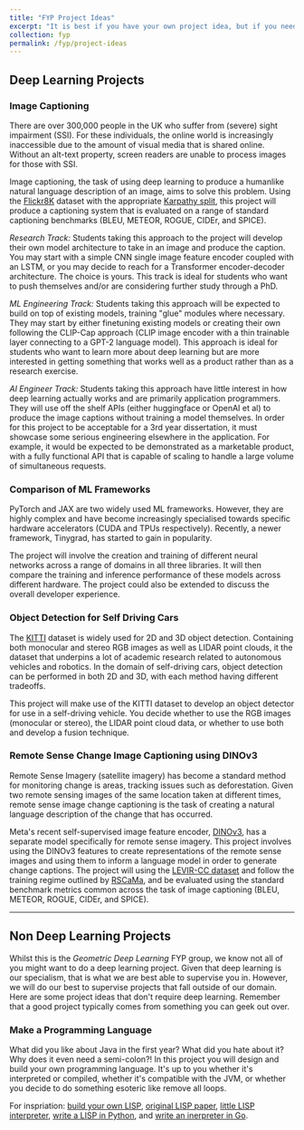 ```yaml
---
title: "FYP Project Ideas"
excerpt: "It is best if you have your own project idea, but if you need inspiration (or a more 'ready baked' idea) for your project, look no further!"
collection: fyp
permalink: /fyp/project-ideas
---
```


## Deep Learning Projects

### Image Captioning

There are over 300,000 people in the UK who suffer from (severe) sight impairment (SSI). For these individuals, the online world is increasingly inaccessible due to the amount of visual media that is shared online. Without an alt-text property, screen readers are unable to process images for those with SSI.

Image captioning, the task of using deep learning to produce a humanlike natural language description of an image, aims to solve this problem. Using the [Flickr8K](https://www.kaggle.com/datasets/adityajn105/flickr8k) dataset with the appropriate [Karpathy split](https://github.com/Delphboy/karpathy-splits), this project will produce a captioning system that is evaluated on a range of standard captioning benchmarks (BLEU, METEOR, ROGUE, CIDEr, and SPICE).

*Research Track:* Students taking this approach to the project will develop their own model architecture to take in an image and produce the caption. You may start with a simple CNN single image feature encoder coupled with an LSTM, or you may decide to reach for a Transformer encoder-decoder architecture. The choice is yours. This track is ideal for students who want to push themselves and/or are considering further study through a PhD. 

*ML Engineering Track:* Students taking this approach will be expected to build on top of existing models, training "glue" modules where necessary. They may start by either finetuning existing models or creating their own following the CLIP-Cap approach (CLIP image encoder with a thin trainable layer connecting to a GPT-2 language model). This approach is ideal for students who want to learn more about deep learning but are more interested in getting something that works well as a product rather than as a research exercise. 

*AI Engineer Track:* Students taking this approach have little interest in how deep learning actually works and are primarily application programmers. They will use off the shelf APIs (either huggingface or OpenAI et al) to produce the image captions without training a model themselves. In order for this project to be acceptable for a 3rd year dissertation, it must showcase some serious engineering elsewhere in the application. For example, it would be expected to be demonstrated as a marketable product, with a fully functional API that is capable of scaling to handle a large volume of simultaneous requests.

### Comparison of ML Frameworks

PyTorch and JAX are two widely used ML frameworks. However, they are highly complex and have become increasingly specialised towards specific hardware accelerators (CUDA and TPUs respectively). Recently, a newer framework, Tinygrad, has started to gain in popularity. 

The project will involve the creation and training of different neural networks across a range of domains in all three libraries. It will then compare the training and inference performance of these models across different hardware. The project could also be extended to discuss the overall developer experience.

### Object Detection for Self Driving Cars

The [KITTI](https://www.cvlibs.net/datasets/kitti/) dataset is widely used for 2D and 3D object detection. Containing both monocular and stereo RGB images as well as LIDAR point clouds, it the dataset that underpins a lot of academic research related to autonomous vehicles and robotics. In the domain of self-driving cars, object detection can be performed in both 2D and 3D, with each method having different tradeoffs. 

This project will make use of the KITTI dataset to develop an object detector for use in a self-driving vehicle. You decide whether to use the RGB images (monocular or stereo), the LIDAR point cloud data, or whether to use both and develop a fusion technique.

### Remote Sense Change Image Captioning using DINOv3

Remote Sense Imagery (satellite imagery) has become a standard method for monitoring change is areas, tracking issues such as deforestation. Given two remote sensing images of the same location taken at different times, remote sense image change captioning is the task of creating a natural language description of the change that has occurred. 

Meta's recent self-supervised image feature encoder, [DINOv3](https://github.com/facebookresearch/dinov3), has a separate model specifically for remote sense imagery. This project involves using the DINOv3 features to create representations of the remote sense images and using them to inform a language model in order to generate change captions. The project will using the [LEVIR-CC dataset](https://github.com/Chen-Yang-Liu/LEVIR-CC-Dataset) and follow the training regime outlined by [RSCaMa](https://arxiv.org/pdf/2404.18895v1), and be evaluated using the standard benchmark metrics common across the task of image captioning (BLEU, METEOR, ROGUE, CIDEr, and SPICE).

<hr/>

## Non Deep Learning Projects

Whilst this is the *Geometric Deep Learning* FYP group, we know not all of you might want to do a deep learning project. Given that deep learning is our specialism, that is what we are best able to supervise you in. However, we will do our best to supervise projects that fall outside of our domain. Here are some project ideas that don't require deep learning. Remember that a good project typically comes from something you can geek out over. 

### Make a Programming Language

What did you like about Java in the first year? What did you hate about it? Why does it even need a semi-colon?! In this project you will design and build your own programming language. It's up to you whether it's interpreted or compiled, whether it's compatible with the JVM, or whether you decide to do something esoteric like remove all loops. 

For inspriation: [build your own LISP](https://www.buildyourownlisp.com/contents), [original LISP paper](https://www-formal.stanford.edu/jmc/recursive.pdf), [little LISP interpreter](https://maryrosecook.com/blog/post/little-lisp-interpreter), [write a LISP in Python](https://norvig.com/lispy.html), and [write an inerpreter in Go](https://interpreterbook.com/).



